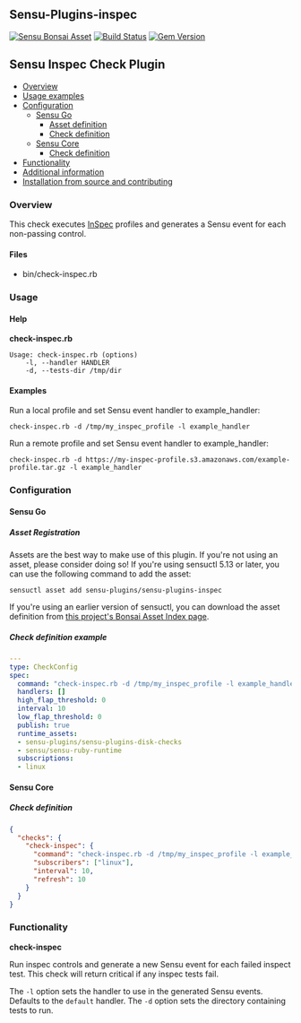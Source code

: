 ## Sensu-Plugins-inspec
[![Sensu Bonsai Asset](https://img.shields.io/badge/Bonsai-Download%20Me-brightgreen.svg?colorB=89C967&logo=sensu)](https://bonsai.sensu.io/assets/sensu-plugins/sensu-plugins-disk-checks)
[ ![Build Status](https://travis-ci.org/sensu-plugins/sensu-plugins-inspec.svg?branch=master)](https://travis-ci.org/sensu-plugins/sensu-plugins-inspec)
[ ![Gem Version](https://badge.fury.io/rb/sensu-plugins-inspec.svg)](http://badge.fury.io/rb/sensu-plugins-inspec)

## Sensu Inspec Check Plugin
- [Overview](#overview)
- [Usage examples](#usage-examples)
- [Configuration](#configuration)
  - [Sensu Go](#sensu-go)
    - [Asset definition](#asset-definition)
    - [Check definition](#check-definition)
  - [Sensu Core](#sensu-core)
    - [Check definition](#check-definition)
- [Functionality](#functionality)
- [Additional information](#additional-information)
- [Installation from source and contributing](#installation-from-source-and-contributing)



### Overview

This check executes [InSpec][1] profiles and generates a Sensu event for each non-passing control.

#### Files
 * bin/check-inspec.rb

### Usage

#### Help

**check-inspec.rb**

```
Usage: check-inspec.rb (options)
    -l, --handler HANDLER
    -d, --tests-dir /tmp/dir

```


#### Examples
Run a local profile and set Sensu event handler to example_handler:

`check-inspec.rb -d /tmp/my_inspec_profile -l example_handler`

Run a remote profile and set Sensu event handler to example_handler:

`check-inspec.rb -d https://my-inspec-profile.s3.amazonaws.com/example-profile.tar.gz -l example_handler`

### Configuration
#### Sensu Go
##### Asset Registration
Assets are the best way to make use of this plugin. If you're not using an asset, please consider doing so! If you're using sensuctl 5.13 or later, you can use the following command to add the asset:

`sensuctl asset add sensu-plugins/sensu-plugins-inspec`

If you're using an earlier version of sensuctl, you can download the asset definition from [this project's Bonsai Asset Index page](https://bonsai.sensu.io/assets/sensu-plugins/sensu-plugins-disk-checks).

##### Check definition example
```yaml
---
type: CheckConfig
spec:
  command: "check-inspec.rb -d /tmp/my_inspec_profile -l example_handler"
  handlers: []
  high_flap_threshold: 0
  interval: 10
  low_flap_threshold: 0
  publish: true
  runtime_assets:
  - sensu-plugins/sensu-plugins-disk-checks
  - sensu/sensu-ruby-runtime
  subscriptions:
  - linux
```

#### Sensu Core
##### Check definition
```json
{
  "checks": {
    "check-inspec": {
      "command": "check-inspec.rb -d /tmp/my_inspec_profile -l example_handler",
      "subscribers": ["linux"],
      "interval": 10,
      "refresh": 10
    }
  }
}

```

### Functionality
**check-inspec**

Run inspec controls and generate a new Sensu event for each failed inspect test.
This check will return critical if any inspec tests fail.

The `-l` option sets the handler to use in the generated Sensu events. Defaults to the `default` handler.
The `-d` option sets the directory containing tests to run.


[1]: https://inspec.io
